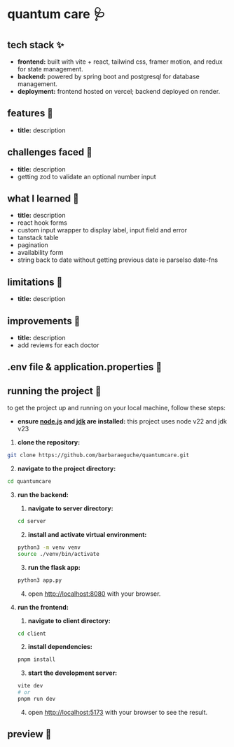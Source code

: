 # quantum care 🩺 


## tech stack ✨
- **frontend:** built with vite + react, tailwind css, framer motion, and redux for state management.
- **backend:** powered by spring boot and postgresql for database management.
- **deployment:** frontend hosted on vercel; backend deployed on render.

## features 👾
- **title:** description

## challenges faced 💢
- **title:** description
- getting zod to validate an optional number input

## what I learned 💭
- **title:** description
- react hook forms
- custom input wrapper to display label, input field and error
- tanstack table
- pagination
- availability form
- string back to date without getting previous date ie parseIso date-fns

## limitations 🚨
- **title:** description

## improvements 🌱
- **title:** description
- add reviews for each doctor

## .env file & application.properties 📄


## running the project 🏁
to get the project up and running on your local machine, follow these steps:

- **ensure [node.js](https://nodejs.org/en) and [jdk](https://www.oracle.com/java/technologies/downloads/) are installed:** this project uses node v22 and jdk v23
1. **clone the repository:**
```bash
git clone https://github.com/barbaraeguche/quantumcare.git
```

2. **navigate to the project directory:**
```bash
cd quantumcare
```

3. **run the backend:**
   1. **navigate to server directory:**
   ```bash
   cd server
   ```
   2. **install and activate virtual environment:**
   ```bash
   python3 -m venv venv
   source ./venv/bin/activate
   ```
   3. **run the flask app:**
   ```bash
   python3 app.py
   ```
   4. open [http://localhost:8080](http://localhost:8080) with your browser.

4. **run the frontend:**
   1. **navigate to client directory:**
   ```bash
   cd client
   ```
   2. **install dependencies:**
   ```bash
   pnpm install
   ```
   3. **start the development server:**
   ```bash
   vite dev
   # or
   pnpm run dev
   ```
   4. open [http://localhost:5173](http://localhost:5173/) with your browser to see the result.

## preview 📸